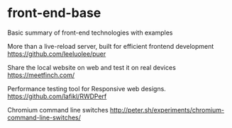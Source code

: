 front-end-base
==============

Basic summary of front-end technologies with examples

More than a live-reload server, built for efficient frontend development
https://github.com/leeluolee/puer

Share the local website on web and test it on real devices
https://meetfinch.com/

Performance testing tool for Responsive web designs.
https://github.com/lafikl/RWDPerf

Chromium command line switches
http://peter.sh/experiments/chromium-command-line-switches/
